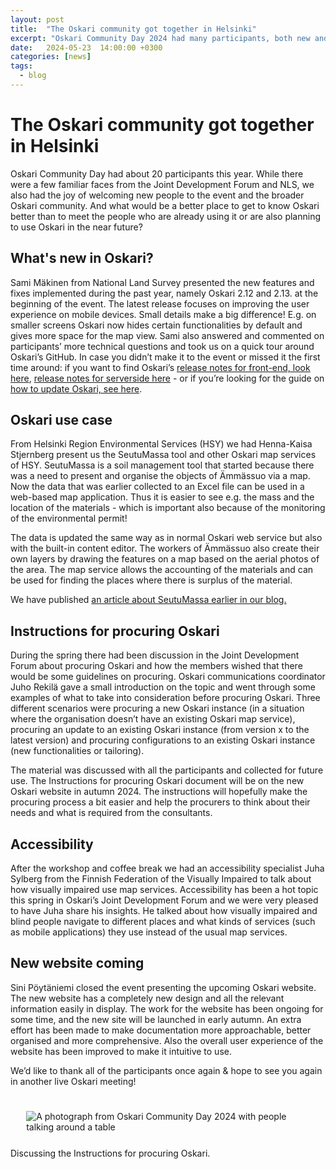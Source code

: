 ```yaml
---
layout: post
title:  "The Oskari community got together in Helsinki"
excerpt: "Oskari Community Day 2024 had many participants, both new and old."
date:   2024-05-23  14:00:00 +0300
categories: [news]
tags:
  - blog
---
```


# The Oskari community got together in Helsinki

Oskari Community Day had about 20 participants this year. While there were a few familiar faces from the Joint Development Forum and NLS, we also had the joy of welcoming new people to the event and the broader Oskari community. And what would be a better place to get to know Oskari better than to meet the people who are already using it or are also planning to use Oskari in the near future?

## What's new in Oskari?

Sami Mäkinen from National Land Survey presented the new features and fixes implemented during the past year, namely Oskari 2.12 and 2.13. at the beginning of the event. The latest release focuses on improving the user experience on mobile devices. Small details make a big difference! E.g. on smaller screens Oskari now hides certain functionalities by default and gives more space for the map view. Sami also answered and commented on participants’ more technical questions and took us on a quick tour around Oskari’s GitHub. In case you didn’t make it to the event or missed it the first time around: if you want to find Oskari’s [release notes for front-end, look here](https://github.com/oskariorg/oskari-frontend/blob/master/ReleaseNotes.md), [release notes for serverside here](https://github.com/oskariorg/oskari-server/blob/master/ReleaseNotes.md) - or if you’re looking for the guide on [how to update Oskari, see here](https://github.com/oskariorg/oskari-server/blob/master/MigrationGuide.md).

## Oskari use case

From Helsinki Region Environmental Services (HSY) we had Henna-Kaisa Stjernberg present us the SeutuMassa tool and other Oskari map services of HSY. SeutuMassa is a soil management tool that started because there was a need to present and organise the objects of Ämmässuo via a map. Now the data that was earlier collected to an Excel file can be used in a web-based map application. Thus it is easier to see e.g. the mass and the location of the materials - which is important also because of the monitoring of the environmental permit!

The data is updated the same way as in normal Oskari web service but also with the built-in content editor. The workers of Ämmässuo also create their own layers by drawing the features on a map based on the aerial photos of the area. The map service allows the accounting of the materials and can be used for finding the places where there is surplus of the material.

We have published [an article about SeutuMassa earlier in our blog.](https://oskariorg.github.io/news/2024/04/09/SeutuMassa-makes-soil-management-easier.html)

## Instructions for procuring Oskari

During the spring there had been discussion in the Joint Development Forum about procuring Oskari and how the members wished that there would be some guidelines on procuring. Oskari communications coordinator Juho Rekilä gave a small introduction on the topic and went through some examples of what to take into consideration before procuring Oskari. Three different scenarios were procuring a new Oskari instance (in a situation where the organisation doesn’t have an existing Oskari map service), procuring an update to an existing Oskari instance (from version x to the latest version) and procuring configurations to an existing Oskari instance (new functionalities or tailoring).

The material was discussed with all the participants and collected for future use. The Instructions for procuring Oskari document will be on the new Oskari website in autumn 2024. The instructions will hopefully make the procuring process a bit easier and help the procurers to think about their needs and what is required from the consultants.

## Accessibility

After the workshop and coffee break we had an accessibility specialist Juha Sylberg from the Finnish Fed­er­a­tion of the Visually Impaired to talk about how visually impaired use map services. Accessibility has been a hot topic this spring in Oskari’s Joint Development Forum and we were very pleased to have Juha share his insights. He talked about how visually impaired and blind people navigate to different places and what kinds of services (such as mobile applications) they use instead of the usual map services.

## New website coming

Sini Pöytäniemi closed the event presenting the upcoming Oskari website. The new website has a completely new design and all the relevant information easily in display. The work for the website has been ongoing for some time, and the new site will be launched in early autumn. An extra effort has been made to make documentation more approachable, better organised and more comprehensive. Also the overall user experience of the website has been improved to make it intuitive to use.

We’d like to thank all of the participants once again & hope to see you again in another live Oskari meeting!

<img src="https://github.com/oskariorg/oskariorg.github.io/assets/87303508/3a75ee1c-f653-40f9-8596-0c2199247fbf" class="img-responsive" style="margin: 5%; border-radius: 1%;" alt="A photograph from Oskari Community Day 2024 with people talking around a table" />
Discussing the Instructions for procuring Oskari.
